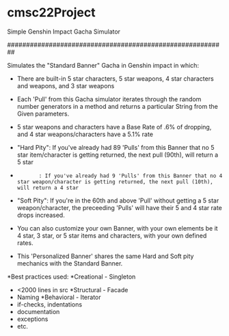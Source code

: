 # cmsc22Project



Simple Genshin Impact Gacha Simulator

##########################################################



Simulates the "Standard Banner" Gacha in Genshin impact in which:

- There are built-in 5 star characters, 5 star weapons, 4 star characters and weapons, and 3 star weapons
- Each 'Pull' from this Gacha simulator iterates through the random number generators in a method and returns a particular String from the Given parameters.
- 5 star weapons and characters have a Base Rate of .6% of dropping, and 4 star weapons/characters have a 5.1% rate
- "Hard Pity": If you've already had 89 'Pulls' from this Banner that no 5 star item/character is getting returned, the next pull (90th), will return a 5 star
-            : If you've already had 9 'Pulls' from this Banner that no 4 star weapon/character is getting returned, the next pull (10th), will return a 4 star
 
- "Soft Pity": If you're in the 60th and above 'Pull' without getting a 5 star weapon/character, the preceeding 'Pulls' will have their 5 and 4 star rate drops increased.

- You can also customize your own Banner, with your own elements be it 4 star, 3 star, or 5 star items and characters, with your own defined rates.
- This 'Personalized Banner' shares the same Hard and Soft pity mechanics with the Standard Banner.

*Best practices used:              *Creational - Singleton
- <2000 lines in src               *Structural - Facade
- Naming                           *Behavioral - Iterator
- if-checks, indentations
- documentation
- exceptions
- etc.
